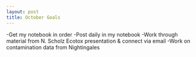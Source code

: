 ```yaml
---
layout: post
title: October Goals
---
```


-Get my notebook in order
-Post daily in my notebook
-Work through material from N. Scholz Ecotox presentation & connect via email
-Work on contamination data from Nightingales

